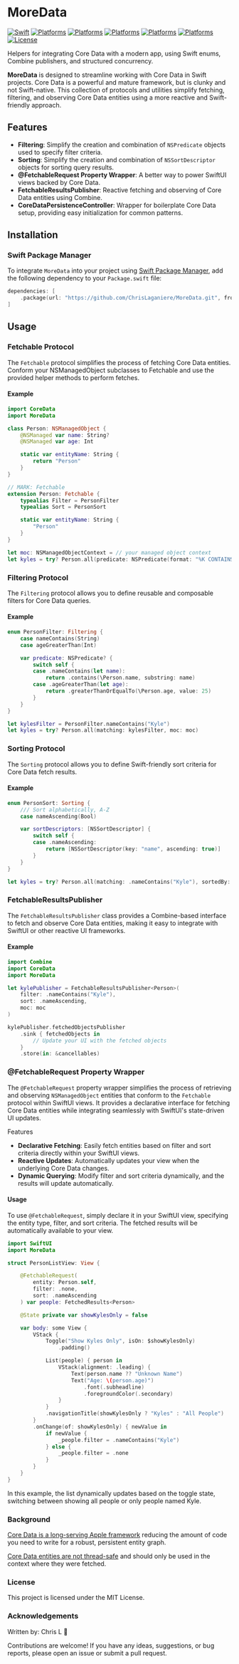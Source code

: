 # MoreData

[![Swift](https://img.shields.io/badge/Swift-5.5%2B-orange.svg)](https://swift.org)
[![Platforms](https://img.shields.io/badge/iOS-15.0%2B-blue.svg)](https://developer.apple.com/ios/)
[![Platforms](https://img.shields.io/badge/macOS-12.0%2B-blue.svg)](https://developer.apple.com/macos/)
[![Platforms](https://img.shields.io/badge/tvOS-15.0%2B-blue.svg)](https://developer.apple.com/tvos/)
[![Platforms](https://img.shields.io/badge/watchOS-8.0%2B-blue.svg)](https://developer.apple.com/watchos/)
[![Platforms](https://img.shields.io/badge/visionOS-1.0%2B-blue.svg)](https://developer.apple.com/visionos/)
[![License](https://img.shields.io/badge/License-MIT-lightgrey.svg)](https://opensource.org/licenses/MIT)

Helpers for integrating Core Data with a modern app, using Swift enums, Combine publishers, and structured concurrency.

**MoreData** is designed to streamline working with Core Data in Swift projects. Core Data is a powerful and mature framework, but is clunky and not Swift-native. This collection of protocols and utilities simplify fetching, filtering, and observing Core Data entities using a more reactive and Swift-friendly approach.

## Features

- **Filtering**: Simplify the creation and combination of `NSPredicate` objects used to specify filter criteria.
- **Sorting**: Simplify the creation and combination of `NSSortDescriptor` objects for sorting query results.
- **@FetchableRequest Property Wrapper**: A better way to power SwiftUI views backed by Core Data.
- **FetchableResultsPublisher**: Reactive fetching and observing of Core Data entities using Combine.
- **CoreDataPersistenceController**: Wrapper for boilerplate Core Data setup, providing easy initialization for common patterns.

## Installation

### Swift Package Manager

To integrate `MoreData` into your project using [Swift Package Manager](https://swift.org/package-manager/), add the following dependency to your `Package.swift` file:

```swift
dependencies: [
    .package(url: "https://github.com/ChrisLaganiere/MoreData.git", from: "1.0.0")
]
```

## Usage

### Fetchable Protocol

The `Fetchable` protocol simplifies the process of fetching Core Data entities. Conform your NSManagedObject subclasses to Fetchable and use the provided helper methods to perform fetches.

#### Example

```swift
import CoreData
import MoreData

class Person: NSManagedObject {
    @NSManaged var name: String?
    @NSManaged var age: Int

    static var entityName: String {
        return "Person"
    }
}

// MARK: Fetchable
extension Person: Fetchable {
    typealias Filter = PersonFilter
    typealias Sort = PersonSort

    static var entityName: String {
        "Person"
    }
}

let moc: NSManagedObjectContext = // your managed object context
let kyles = try? Person.all(predicate: NSPredicate(format: "%K CONTAINS[cd] %@", #keyPath(Person.name), "Kyle"), moc: moc)
```

### Filtering Protocol

The `Filtering` protocol allows you to define reusable and composable filters for Core Data queries.

#### Example

```swift
enum PersonFilter: Filtering {
    case nameContains(String)
    case ageGreaterThan(Int)

    var predicate: NSPredicate? {
        switch self {
        case .nameContains(let name):
            return .contains(\Person.name, substring: name)
        case .ageGreaterThan(let age):
            return .greaterThanOrEqualTo(\Person.age, value: 25)
        }
    }
}

let kylesFilter = PersonFilter.nameContains("Kyle")
let kyles = try? Person.all(matching: kylesFilter, moc: moc)
```

### Sorting Protocol

The `Sorting` protocol allows you to define Swift-friendly sort criteria for Core Data fetch results.

#### Example

```swift
enum PersonSort: Sorting {
    /// Sort alphabetically, A-Z
    case nameAscending(Bool)

    var sortDescriptors: [NSSortDescriptor] {
        switch self {
        case .nameAscending:
            return [NSSortDescriptor(key: "name", ascending: true)]
        }
    }
}

let kyles = try? Person.all(matching: .nameContains("Kyle"), sortedBy: .nameAscending, moc: moc)
```

### FetchableResultsPublisher

The `FetchableResultsPublisher` class provides a Combine-based interface to fetch and observe Core Data entities, making it easy to integrate with SwiftUI or other reactive UI frameworks.

#### Example

```swift
import Combine
import CoreData
import MoreData

let kylePublisher = FetchableResultsPublisher<Person>(
    filter: .nameContains("Kyle"),
    sort: .nameAscending,
    moc: moc
)

kylePublisher.fetchedObjectsPublisher
    .sink { fetchedObjects in
        // Update your UI with the fetched objects
    }
    .store(in: &cancellables)
```

### @FetchableRequest Property Wrapper

The `@FetchableRequest` property wrapper simplifies the process of retrieving and observing `NSManagedObject` entities that conform to the `Fetchable` protocol within SwiftUI views. It provides a declarative interface for fetching Core Data entities while integrating seamlessly with SwiftUI's state-driven UI updates.

Features
* **Declarative Fetching**: Easily fetch entities based on filter and sort criteria directly within your SwiftUI views.
* **Reactive Updates**: Automatically updates your view when the underlying Core Data changes.
* **Dynamic Querying**: Modify filter and sort criteria dynamically, and the results will update automatically.

#### Usage
To use `@FetchableRequest`, simply declare it in your SwiftUI view, specifying the entity type, filter, and sort criteria. The fetched results will be automatically available to your view.

```swift
import SwiftUI
import MoreData

struct PersonListView: View {

    @FetchableRequest(
        entity: Person.self,
        filter: .none,
        sort: .nameAscending
    ) var people: FetchedResults<Person>

    @State private var showKylesOnly = false

    var body: some View {
        VStack {
            Toggle("Show Kyles Only", isOn: $showKylesOnly)
                .padding()

            List(people) { person in
                VStack(alignment: .leading) {
                    Text(person.name ?? "Unknown Name")
                    Text("Age: \(person.age)")
                        .font(.subheadline)
                        .foregroundColor(.secondary)
                }
            }
            .navigationTitle(showKylesOnly ? "Kyles" : "All People")
        }
        .onChange(of: showKylesOnly) { newValue in
            if newValue {
                _people.filter = .nameContains("Kyle")
            } else {
                _people.filter = .none
            }
        }
    }
}
```

In this example, the list dynamically updates based on the toggle state, switching between showing all people or only people named Kyle.

### Background

[Core Data is a long-serving Apple framework](https://developer.apple.com/library/archive/documentation/Cocoa/Conceptual/CoreData/index.html) reducing the amount of code you need to write for a robust, persistent entity graph.

[Core Data entities are not thread-safe](https://developer.apple.com/documentation/coredata/using_core_data_in_the_background) and should only be used in the context where they were fetched.

### License
This project is licensed under the MIT License.

### Acknowledgements

Written by: Chris L 🫎

Contributions are welcome! If you have any ideas, suggestions, or bug reports, please open an issue or submit a pull request.
